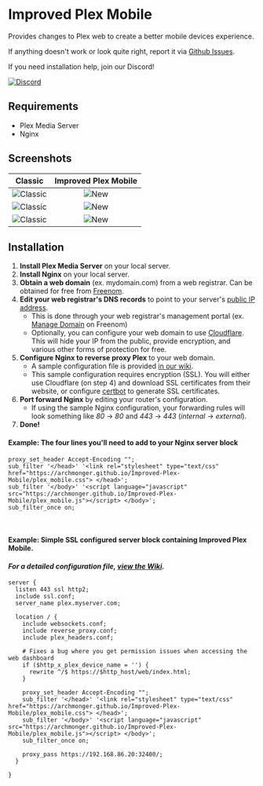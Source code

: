 # Improved Plex Mobile
Provides changes to Plex web to create a better mobile devices experience.

If anything doesn't work or look quite right, report it via [Github Issues](https://github.com/Archmonger/Improved-Plex-Mobile/issues).

If you need installation help, join our Discord!

[![Discord](https://img.shields.io/badge/discord-join-orange.svg?style=for-the-badge&logo=discord)](https://discord.gg/sfjkDaM)<br/>




## Requirements<br/>
- Plex Media Server
- Nginx





## Screenshots
| Classic | Improved Plex Mobile |
|:---:|:---:|
| ![Classic](https://archmonger.github.io/Improved-Plex-Mobile/screenshots/classic_1.png)  | ![New](https://archmonger.github.io/Improved-Plex-Mobile/screenshots/new_1.png) |
| ![Classic](https://archmonger.github.io/Improved-Plex-Mobile/screenshots/classic_2.png)  | ![New](https://archmonger.github.io/Improved-Plex-Mobile/screenshots/new_2.png) |
| ![Classic](https://archmonger.github.io/Improved-Plex-Mobile/screenshots/classic_3.png)  | ![New](https://archmonger.github.io/Improved-Plex-Mobile/screenshots/new_3.png) |





## Installation<br/>
1) **Install Plex Media Server** on your local server.
2) **Install Nginx** on your local server.
3) **Obtain a web domain** (ex. mydomain.com) from a web registrar. Can be obtained for free from [Freenom](https://www.freenom.com/en/index.html?lang=en).
4) **Edit your web registrar's DNS records** to point to your server's [public IP address](https://www.google.com/search?q=what+is+my+ip&sourceid=opera&ie=UTF-8&oe=UTF-8).
   - This is done through your web registrar's management portal (ex. [Manage Domain](https://my.freenom.com/clientarea.php?action=domains) on Freenom)
   - Optionally, you can configure your web domain to use [Cloudflare](cloudflare.com). This will hide your IP from the public, provide encryption, and various other forms of protection for free.
5) **Configure Nginx to reverse proxy Plex** to your web domain.
   - A sample configuration file is provided [in our wiki](https://github.com/Archmonger/Improved-Plex-Mobile/wiki/Nginx-Configuration).
   - This sample configuration requires encryption (SSL). You will either use Cloudflare (on step 4) and download SSL certificates from their website, or configure [certbot](https://certbot.eff.org/) to generate SSL certificates.
6) **Port forward Nginx** by editing your router's configuration.
   - If using the sample Nginx configuration, your forwarding rules will look something like _80_ -> _80_ and _443_ -> _443_ (_internal_ -> _external_).
7) **Done!**

#### Example: The four lines you'll need to add to your Nginx server block
```nginx
proxy_set_header Accept-Encoding "";
sub_filter '</head>' '<link rel="stylesheet" type="text/css" href="https://archmonger.github.io/Improved-Plex-Mobile/plex_mobile.css"> </head>';
sub_filter '</body>' '<script language="javascript" src="https://archmonger.github.io/Improved-Plex-Mobile/plex_mobile.js"></script> </body>';
sub_filter_once on;
```

<br/>

#### Example: Simple SSL configured server block containing Improved Plex Mobile.
#### _For a detailed configuration file, [view the Wiki](https://github.com/Archmonger/Improved-Plex-Mobile/wiki/Nginx-Configuration)._
```nginx
server {
  listen 443 ssl http2;
  include ssl.conf;
  server_name plex.myserver.com;
  
  location / {
    include websockets.conf;
    include reverse_proxy.conf;
    include plex_headers.conf;
    
    # Fixes a bug where you get permission issues when accessing the web dashboard
    if ($http_x_plex_device_name = '') {
      rewrite ^/$ https://$http_host/web/index.html;
    }
    
    proxy_set_header Accept-Encoding "";
    sub_filter '</head>' '<link rel="stylesheet" type="text/css" href="https://archmonger.github.io/Improved-Plex-Mobile/plex_mobile.css"> </head>';
    sub_filter '</body>' '<script language="javascript" src="https://archmonger.github.io/Improved-Plex-Mobile/plex_mobile.js"></script> </body>';
    sub_filter_once on;
    
    proxy_pass https://192.168.86.20:32400/;
  }
  
}
```
